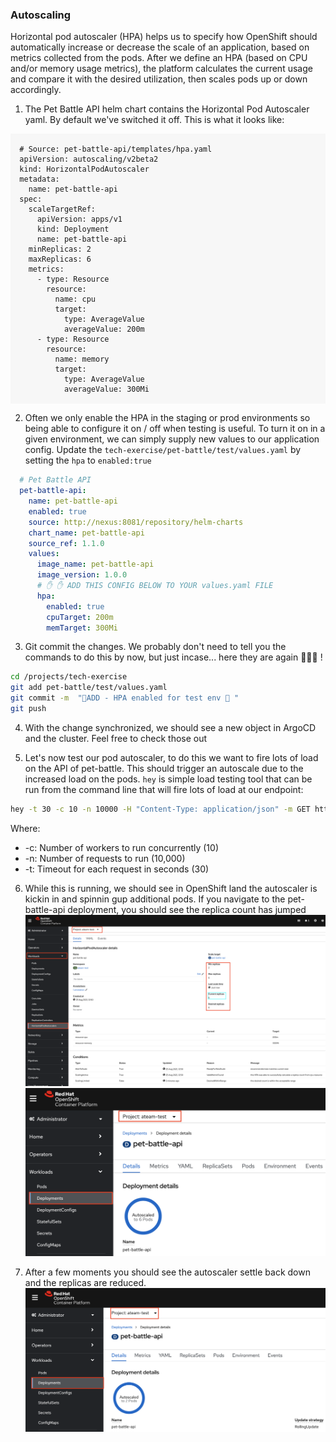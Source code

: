 ### Autoscaling
Horizontal pod autoscaler (HPA) helps us to specify how OpenShift should automatically increase or decrease the scale of an application, based on metrics collected from the pods. After we define an HPA (based on CPU and/or memory usage metrics), the platform calculates the current usage and compare it with the desired utilization, then scales pods up or down accordingly.

1. The Pet Battle API helm chart contains the Horizontal Pod Autoscaler yaml. By default we've switched it off. This is what it looks like:

  <div class="highlight" style="background: #f7f7f7">
  <pre><code class="language-yaml">
  # Source: pet-battle-api/templates/hpa.yaml
  apiVersion: autoscaling/v2beta2
  kind: HorizontalPodAutoscaler
  metadata:
    name: pet-battle-api
  spec:
    scaleTargetRef:
      apiVersion: apps/v1
      kind: Deployment
      name: pet-battle-api
    minReplicas: 2
    maxReplicas: 6
    metrics:
      - type: Resource
        resource:
          name: cpu
          target:
            type: AverageValue
            averageValue: 200m
      - type: Resource
        resource:
          name: memory
          target:
            type: AverageValue
            averageValue: 300Mi
  </code></pre></div>

2.  Often we only enable the HPA in the staging or prod environments so being able to configure it on / off when testing is useful. To turn it on in a given environment, we can simply supply new values to our application config. Update the `tech-exercise/pet-battle/test/values.yaml` by setting the `hpa` to `enabled:true`
  ```yaml
    # Pet Battle API
    pet-battle-api:
      name: pet-battle-api
      enabled: true
      source: http://nexus:8081/repository/helm-charts
      chart_name: pet-battle-api
      source_ref: 1.1.0
      values:
        image_name: pet-battle-api
        image_version: 1.0.0
        # ✋ ✋ ADD THIS CONFIG BELOW TO YOUR values.yaml FILE 
        hpa:
          enabled: true
          cpuTarget: 200m
          memTarget: 300Mi
  ```

3. Git commit the changes. We probably don't need to tell you the commands to do this by now, but just incase... here they are again 🐎🐎🐎 ! 
  ```bash
  cd /projects/tech-exercise
  git add pet-battle/test/values.yaml
  git commit -m  "🐎ADD - HPA enabled for test env 🐎 "
  git push
  ```

4. With the change synchronized, we should see a new object in ArgoCD and the cluster. Feel free to check those out

5. Let's now test our pod autoscaler, to do this we want to fire lots of load on the API of pet-battle. This should trigger an autoscale due to the increased load on the pods. `hey` is simple load testing tool that can be run from the command line that will fire lots of load at our endpoint:
  ```bash
  hey -t 30 -c 10 -n 10000 -H "Content-Type: application/json" -m GET https://$(oc get route/pet-battle-api -n ${TEAM_NAME}-test --template='{{.spec.host}}')/cats 
  ```
  Where:
  * -c: Number of workers to run concurrently (10)
  * -n: Number of requests to run (10,000)
  * -t: Timeout for each request in seconds (30)

6. While this is running, we should see in OpenShift land the autoscaler is kickin in and spinnin gup additional pods. If you navigate to the pet-battle-api deployment, you should see the replica count has jumped
![petbattle-api-hpa](./images/petbattle-api-hpa.png)
![petbattle-api-deployment](./images/petbattle-api-deployment.png)

7. After a few moments you should see the autoscaler settle back down and the replicas are reduced.
![petbattle-api-scale-down](./images/petbattle-api-scale-down.png)

